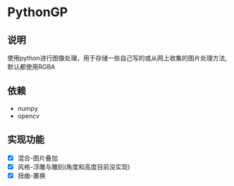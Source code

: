 # PythonGP
## 说明
使用python进行图像处理，用于存储一些自己写的或从网上收集的图片处理方法,
默认都使用RGBA
## 依赖
- numpy
- opencv

## 实现功能
+ [x] 混合-图片叠加
+ [x] 风格-浮雕与雕刻(角度和高度目前没实现)
+ [x] 扭曲-置换